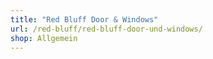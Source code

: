 ```yaml
---
title: "Red Bluff Door & Windows"
url: /red-bluff/red-bluff-door-und-windows/
shop: Allgemein
---
```

